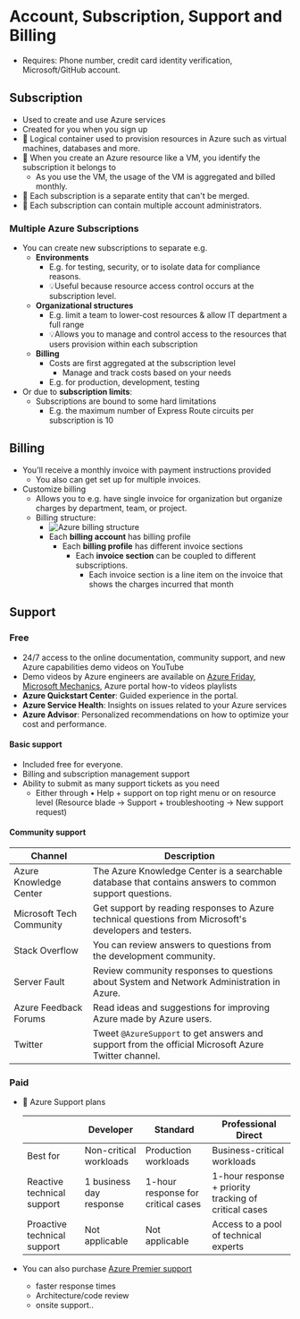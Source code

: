 # Account, Subscription, Support and Billing

- Requires: Phone number, credit card identity verification, Microsoft/GitHub account.

## Subscription

- Used to create and use Azure services
- Created for you when you sign up
- 📝 Logical container used to provision resources in Azure such as virtual machines, databases and more.
- 📝 When you create an Azure resource like a VM, you identify the subscription it belongs to
  - As you use the VM, the usage of the VM is aggregated and billed monthly.
- 📝 Each subscription is a separate entity that can't be merged.
- 📝 Each subscription can contain multiple account administrators.

### Multiple Azure Subscriptions

- You can create new subscriptions to separate e.g.
  - **Environments**
    - E.g. for testing, security, or to isolate data for compliance reasons.
    - 💡Useful because resource access control occurs at the subscription level.
  - **Organizational structures**
    - E.g. limit a team to lower-cost resources & allow IT department a full range
    - 💡Allows you to manage and control access to the resources that users provision within each subscription
  - **Billing**
    - Costs are first aggregated at the subscription level
      - Manage and track costs based on your needs
    - E.g. for production, development, testing
- Or due to **subscription limits**:
  - Subscriptions are bound to some hard limitations
    - E.g. the maximum number of Express Route circuits per subscription is 10

## Billing

- You'll receive a monthly invoice with payment instructions provided
  - You also can get set up for multiple invoices.
- Customize billing
  - Allows you to e.g. have single invoice for organization but organize charges by department, team, or project.
  - Billing structure:
    - ![Azure billing structure](./img/billing-structure.png)
    - Each **billing account** has billing profile
      - Each **billing profile** has different invoice sections
        - Each **invoice section** can be coupled to different subscriptions.
          - Each invoice section is a line item on the invoice that shows the charges incurred that month

## Support

### Free

- 24/7 access to the online documentation, community support, and new Azure capabilities demo videos on YouTube
- Demo videos by Azure engineers are available on [Azure Friday](https://azure.microsoft.com/en-us/resources/videos/azure-friday/), [Microsoft Mechanics](https://www.youtube.com/c/MicrosoftMechanicsSeries), Azure portal how-to videos playlists
- **Azure Quickstart Center**: Guided experience in the portal.
- **Azure Service Health**: Insights on issues related to your Azure services
- **Azure Advisor**: Personalized recommendations on how to optimize your cost and performance.

#### Basic support

- Included free for everyone.
- Billing and subscription management support
- Ability to submit as many support tickets as you need
  - Either through • Help + support on top right menu or on resource level (Resource blade -> Support + troubleshooting -> New support request)

#### Community support

| Channel | Description |
| ------- | ----------- |
| Azure Knowledge Center | The Azure Knowledge Center is a searchable database that contains answers to common support questions. |
| Microsoft Tech Community | Get support by reading responses to Azure technical questions from Microsoft's developers and testers. |
| Stack Overflow | You can review answers to questions from the development community. |
| Server Fault | Review community responses to questions about System and Network Administration in Azure. |
| Azure Feedback Forums | Read ideas and suggestions for improving Azure made by Azure users. |
| Twitter | Tweet `@AzureSupport` to get answers and support from the official Microsoft Azure Twitter channel. |

### Paid

- 📝 Azure Support plans

  |   | Developer | Standard | Professional Direct |
  | - | --------- | -------- | ------------------- |
  | Best for | Non-critical workloads | Production workloads | Business-critical workloads |
  | Reactive technical support | 1 business day response | 1-hour response for critical cases | 1-hour response + priority tracking of critical cases |
  | Proactive technical support | Not applicable | Not applicable | Access to a pool of technical experts |

- You can also purchase [Azure Premier support](https://azure.microsoft.com/en-us/support/plans/premier/)
  - faster response times
  - Architecture/code review
  - onsite support..
